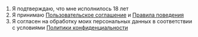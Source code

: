 1. Я подтверждаю, что мне исполнилось 18 лет 
1. Я принимаю [Пользовательское соглашение](./agreement.md) и [Правила поведения](./rules.md)
1. Я согласен на обработку моих персональных данных в соответствии с условиями [Политики конфиденциальности](./politics.md)


